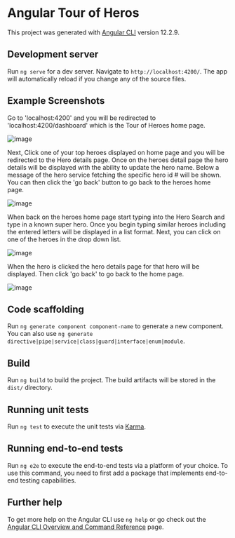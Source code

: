 # Angular Tour of Heros

This project was generated with [Angular CLI](https://github.com/angular/angular-cli) version 12.2.9.

## Development server

Run `ng serve` for a dev server. Navigate to `http://localhost:4200/`. The app will automatically reload if you change any of the source files.

## Example Screenshots

Go to 'localhost:4200' and you will be redirected to 'localhost:4200/dashboard' which is the Tour of Heroes home page. 

![image](https://user-images.githubusercontent.com/40038829/142356909-26281b3a-0eeb-44f6-861f-00a993588161.png)

Next, Click one of your top heroes displayed on home page and you will be redirected to the Hero details page. Once on the heroes detail page the hero details will be displayed with the ability to update the hero name. Below a message of the hero service fetching the specific hero id # will be shown. You can then click the 'go back' button to go back to the heroes home page.

![image](https://user-images.githubusercontent.com/40038829/142357361-5730abfe-1a2b-4e02-aa03-4b4bfea272b5.png)

When back on the heroes home page start typing into the Hero Search and type in a known super hero. Once you begin typing similar heroes including the entered letters will be displayed in a list format. Next, you can click on one of the heroes in the drop down list.

![image](https://user-images.githubusercontent.com/40038829/142357665-3c7bea2b-e6ee-4843-9caf-266dc75f98f7.png)

When the hero is clicked the hero details page for that hero will be displayed. Then click 'go back' to go back to the home page.

![image](https://user-images.githubusercontent.com/40038829/142357860-179792d7-b586-4096-b598-6632a018f1c9.png)



## Code scaffolding

Run `ng generate component component-name` to generate a new component. You can also use `ng generate directive|pipe|service|class|guard|interface|enum|module`.

## Build

Run `ng build` to build the project. The build artifacts will be stored in the `dist/` directory.

## Running unit tests

Run `ng test` to execute the unit tests via [Karma](https://karma-runner.github.io).

## Running end-to-end tests

Run `ng e2e` to execute the end-to-end tests via a platform of your choice. To use this command, you need to first add a package that implements end-to-end testing capabilities.

## Further help

To get more help on the Angular CLI use `ng help` or go check out the [Angular CLI Overview and Command Reference](https://angular.io/cli) page.
